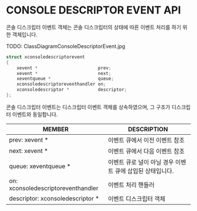 __CONSOLE DESCRIPTOR EVENT API__
================================

콘솔 디스크립터 이벤트 객체는 콘솔 디스크립터의 상태에 따른 이벤트 처리를 하기 위한 객체입니다.

TODO: ClassDiagramConsoleDescriptorEvent.jpg

```c
struct xconsoledescriptorevent
{
    xevent *                       prev;
    xevent *                       next;
    xeventqueue *                  queue;
    xconsoledescriptoreventhandler on;
    xconsoledescriptor *           descriptor;
};
```

콘솔 디스크립터 이벤트는 디스크립터 이벤트 객체를 상속하였으며, 그 구조가 디스크립터 이벤트와 동일합니다.

| MEMBER                             | DESCRIPTION |
| ---------------------------------- | ----------- |
| prev: xevent *                     | 이벤트 큐에서 이전 이벤트 참조 |
| next: xevent *                     | 이벤트 큐에서 다음 이벤트 참조 |
| queue: xeventqueue *               | 이벤트 큐로 널이 아닐 경우 이벤트 큐에 삽입된 상태입니다. |
| on: xconsoledescriptoreventhandler | 이벤트 처리 핸들러 |
| descriptor: xconsoledescriptor *   | 이벤트 디스크립터 객체 |

